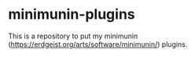 # minimunin-plugins
This is a repository to put my minimunin (https://erdgeist.org/arts/software/minimunin/) plugins.
